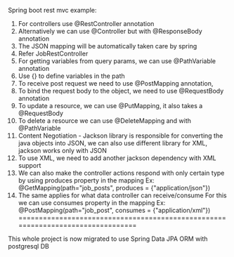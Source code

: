 Spring boot rest mvc example:
1. For controllers use @RestController annotation
2. Alternatively we can use @Controller but with @ResponseBody annotation
3. The JSON mapping will be automatically taken care by spring
4. Refer JobRestController
5. For getting variables from query params, we can use @PathVariable annotation
6. Use {} to define variables in the path
7. To receive post request we need to use @PostMapping annotation,
8. To bind the request body to the object, we need to use @RequestBody annotation
9. To update a resource, we can use @PutMapping, it also takes a @RequestBody
10. To delete a resource we can use @DeleteMapping and with @PathVariable
11. Content Negotiation - Jackson library is responsible for converting the java 
    objects into JSON, we can also use different library for XML,  jackson works
    only with JSON
12. To use XML, we need to add another jackson dependency with XML support
13. We can also make the controller actions respond with only certain type
    by using produces property in the mapping
    Ex: @GetMapping(path="job_posts", produces = {"application/json"})
14. The same applies for what data controller can receive/consume
    For this we can use consumes property in the mapping
    Ex: @PostMapping(path="job_post", consumes = {"application/xml"})
================================================================================

This whole project is now migrated to use Spring Data JPA ORM with postgresql DB